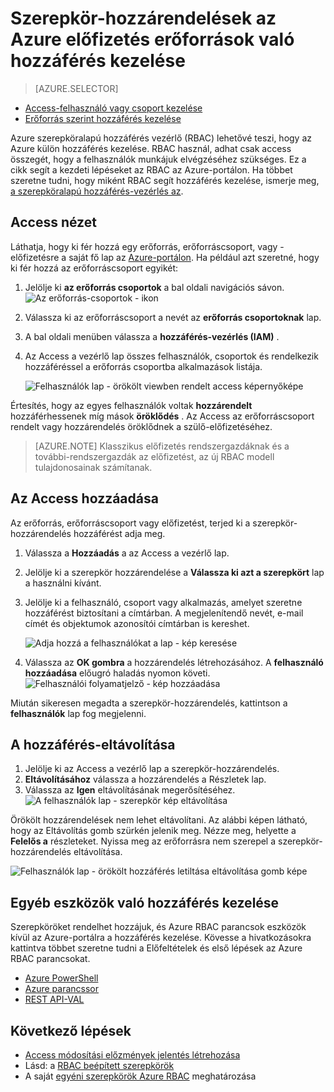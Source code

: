 <properties
    pageTitle="Szerepköralapú hozzáférés-vezérlés használata az Azure-portálon |} Microsoft Azure"
    description="Első lépések az access-kezelés szerepköralapú hozzáférés-vezérlés az Azure-portálon. Szerepkör-hozzárendelés segítségével az erőforrások engedélyeket társíthat."
    services="active-directory"
    documentationCenter=""
    authors="kgremban"
    manager="femila"
    editor=""/>

<tags
    ms.service="active-directory"
    ms.devlang="na"
    ms.topic="get-started-article"
    ms.tgt_pltfrm="na"
    ms.workload="identity"
    ms.date="10/10/2016"
    ms.author="kgremban"/>

# <a name="use-role-assignments-to-manage-access-to-your-azure-subscription-resources"></a>Szerepkör-hozzárendelések az Azure előfizetés erőforrások való hozzáférés kezelése

> [AZURE.SELECTOR]
- [Access-felhasználó vagy csoport kezelése](role-based-access-control-manage-assignments.md)
- [Erőforrás szerint hozzáférés kezelése](role-based-access-control-configure.md)

Azure szerepköralapú hozzáférés vezérlő (RBAC) lehetővé teszi, hogy az Azure külön hozzáférés kezelése. RBAC használ, adhat csak access összegét, hogy a felhasználók munkájuk elvégzéséhez szükséges. Ez a cikk segít a kezdeti lépéseket az RBAC az Azure-portálon. Ha többet szeretne tudni, hogy miként RBAC segít hozzáférés kezelése, ismerje meg, [a szerepköralapú hozzáférés-vezérlés az](role-based-access-control-what-is.md).

## <a name="view-access"></a>Access nézet
Láthatja, hogy ki fér hozzá egy erőforrás, erőforráscsoport, vagy -előfizetésre a saját fő lap az [Azure-portálon](https://portal.azure.com). Ha például azt szeretné, hogy ki fér hozzá az erőforráscsoport egyikét:

1. Jelölje ki **az erőforrás csoportok** a bal oldali navigációs sávon.  
    ![Az erőforrás-csoportok - ikon](./media/role-based-access-control-configure/resourcegroups_icon.png)
2. Válassza ki az erőforráscsoport a nevét az **erőforrás csoportoknak** lap.
3. A bal oldali menüben válassza a **hozzáférés-vezérlés (IAM)** .  
4. Az Access a vezérlő lap összes felhasználók, csoportok és rendelkezik hozzáféréssel a erőforrás csoportba alkalmazások listája.  

    ![Felhasználók lap - örökölt viewben rendelt access képernyőképe](./media/role-based-access-control-configure/view-access.png)

Értesítés, hogy az egyes felhasználók voltak **hozzárendelt** hozzáférhessenek míg mások **öröklődés** . Az Access az erőforráscsoport rendelt vagy hozzárendelés öröklődnek a szülő-előfizetéséhez.

> [AZURE.NOTE] Klasszikus előfizetés rendszergazdáknak és a további-rendszergazdák az előfizetést, az új RBAC modell tulajdonosainak számítanak.


## <a name="add-access"></a>Az Access hozzáadása
Az erőforrás, erőforráscsoport vagy előfizetést, terjed ki a szerepkör-hozzárendelés hozzáférést adja meg.

1. Válassza a **Hozzáadás** a az Access a vezérlő lap.  
2. Jelölje ki a szerepkör hozzárendelése a **Válassza ki azt a szerepkört** lap a használni kívánt.
3. Jelölje ki a felhasználó, csoport vagy alkalmazás, amelyet szeretne hozzáférést biztosítani a címtárban. A megjelenítendő nevét, e-mail címét és objektumok azonosítói címtárban is kereshet.  

    ![Adja hozzá a felhasználókat a lap - kép keresése](./media/role-based-access-control-configure/grant-access2.png)

4. Válassza az **OK gombra** a hozzárendelés létrehozásához. A **felhasználó hozzáadása** előugró haladás nyomon követi.  
    ![Felhasználói folyamatjelző - kép hozzáadása](./media/role-based-access-control-configure/addinguser_popup.png)

Miután sikeresen megadta a szerepkör-hozzárendelés, kattintson a **felhasználók** lap fog megjelenni.

## <a name="remove-access"></a>A hozzáférés-eltávolítása

1. Jelölje ki az Access a vezérlő lap a szerepkör-hozzárendelés.
2. **Eltávolításához** válassza a hozzárendelés a Részletek lap.  
3. Válassza az **Igen** eltávolításának megerősítéséhez.  
    ![A felhasználók lap - szerepkör kép eltávolítása](./media/role-based-access-control-configure/remove-access1.png)

Örökölt hozzárendelések nem lehet eltávolítani. Az alábbi képen látható, hogy az Eltávolítás gomb szürkén jelenik meg. Nézze meg, helyette a **Felelős a** részleteket. Nyissa meg az erőforrásra nem szerepel a szerepkör-hozzárendelés eltávolítása.

![Felhasználók lap - örökölt hozzáférés letiltása eltávolítása gomb képe](./media/role-based-access-control-configure/remove-access2.png)

## <a name="other-tools-to-manage-access"></a>Egyéb eszközök való hozzáférés kezelése
Szerepköröket rendelhet hozzájuk, és Azure RBAC parancsok eszközök kívül az Azure-portálra a hozzáférés kezelése.  Kövesse a hivatkozásokra kattintva többet szeretne tudni a Előfeltételek és első lépések az Azure RBAC parancsokat.

- [Azure PowerShell](role-based-access-control-manage-access-powershell.md)
- [Azure parancssor](role-based-access-control-manage-access-azure-cli.md)
- [REST API-VAL](role-based-access-control-manage-access-rest.md)

## <a name="next-steps"></a>Következő lépések
- [Access módosítási előzmények jelentés létrehozása](role-based-access-control-access-change-history-report.md)
- Lásd: a [RBAC beépített szerepkörök](role-based-access-built-in-roles.md)
- A saját [egyéni szerepkörök Azure RBAC](role-based-access-control-custom-roles.md) meghatározása
